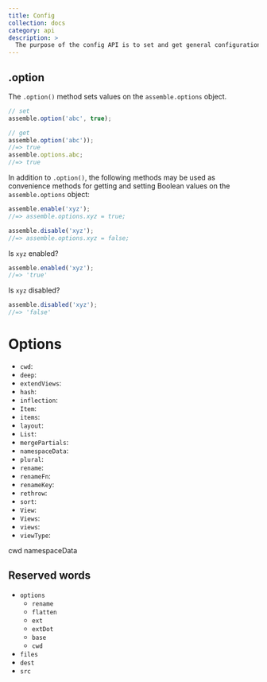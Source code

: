 ```yaml
---
title: Config
collection: docs
category: api
description: > 
  The purpose of the config API is to set and get general configuration values that can be used by any method. In other words, these methods are generically, and globally usable.
---
```


## .option

The `.option()` method sets values on the `assemble.options` object.

```js
// set
assemble.option('abc', true);

// get
assemble.option('abc')); 
//=> true
assemble.options.abc; 
//=> true
```

In addition to `.option()`, the following methods may be used as convenience methods for getting and setting Boolean values on the `assemble.options` object:

```js
assemble.enable('xyz');
//=> assemble.options.xyz = true;

assemble.disable('xyz');
//=> assemble.options.xyz = false;
```

Is `xyz` enabled?

```js
assemble.enabled('xyz');
//=> 'true'
```

Is `xyz` disabled?

```js
assemble.disabled('xyz');
//=> 'false'
```

# Options

- `cwd`:
- `deep`:
- `extendViews`:
- `hash`:
- `inflection`:
- `Item`:
- `items`:
- `layout`:
- `List`:
- `mergePartials`:
- `namespaceData`:
- `plural`:
- `rename`:
- `renameFn`:
- `renameKey`:
- `rethrow`:
- `sort`:
- `View`:
- `Views`:
- `views`:
- `viewType`:

cwd
namespaceData

## Reserved words

- `options`
  * `rename`
  * `flatten`
  * `ext`
  * `extDot`
  * `base`
  * `cwd`
- `files`
- `dest`
- `src`

